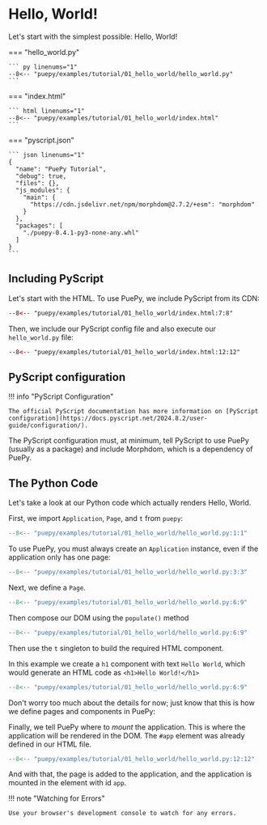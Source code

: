 # Hello, World!

Let's start with the simplest possible: Hello, World!

<puepy src="https://kkinder.pyscriptapps.com/puepy-tutorial/latest/tutorial/01_hello_world/index.html" edit="https://pyscript.com/@kkinder/puepy-tutorial/latest"/>

=== "hello_world.py"

    ``` py linenums="1"
    --8<-- "puepy/examples/tutorial/01_hello_world/hello_world.py"
    ```

=== "index.html"

    ``` html linenums="1"
    --8<-- "puepy/examples/tutorial/01_hello_world/index.html"
    ```

=== "pyscript.json"

    ``` json linenums="1"
    {
      "name": "PuePy Tutorial",
      "debug": true,
      "files": {},
      "js_modules": {
        "main": {
          "https://cdn.jsdelivr.net/npm/morphdom@2.7.2/+esm": "morphdom"
        }
      },
      "packages": [
        "./puepy-0.4.1-py3-none-any.whl"
      ]
    }
    ```

## Including PyScript

Let's start with the HTML. To use PuePy, we include PyScript from its CDN:

``` html title="index.html"
--8<-- "puepy/examples/tutorial/01_hello_world/index.html:7:8"
```

Then, we include our PyScript config file and also execute our `hello_world.py` file:

``` html title="index.html"
--8<-- "puepy/examples/tutorial/01_hello_world/index.html:12:12"
```

## PyScript configuration

!!! info "PyScript Configuration"

    The official PyScript documentation has more information on [PyScript configuration](https://docs.pyscript.net/2024.8.2/user-guide/configuration/).

The PyScript configuration must, at minimum, tell PyScript to use PuePy (usually as a package) and include Morphdom, which is a dependency of PuePy.

## The Python Code

Let's take a look at our Python code which actually renders Hello, World.

First, we import `Application`, `Page`, and `t` from `puepy`:

``` py
--8<-- "puepy/examples/tutorial/01_hello_world/hello_world.py:1:1"
```

To use PuePy, you must always create an `Application` instance, even if the application only has one page:

``` py
--8<-- "puepy/examples/tutorial/01_hello_world/hello_world.py:3:3"
```

Next, we define a `Page`. 

``` py hl_lines="2"
--8<-- "puepy/examples/tutorial/01_hello_world/hello_world.py:6:9"
```

Then compose our DOM using the `populate()` method

``` py hl_lines="4"
--8<-- "puepy/examples/tutorial/01_hello_world/hello_world.py:6:9"
```

Then use the `t` singleton to build the required HTML component. 

In this example we create a `h1` component with text `Hello World`, which would generate an HTML code as `<h1>Hello World!</h1>`

``` py hl_lines="5"
--8<-- "puepy/examples/tutorial/01_hello_world/hello_world.py:6:9"
```
Don't worry too much about the details for now; just know that this is how we define pages and components in PuePy:

Finally, we tell PuePy where to *mount* the application. This is where the application will be rendered in the DOM. The `#app` element was already defined in our HTML file.

``` py
--8<-- "puepy/examples/tutorial/01_hello_world/hello_world.py:12:12"
```

And with that, the page is added to the application, and the application is mounted in the element with id `app`.



!!! note "Watching for Errors"

    Use your browser's development console to watch for any errors.
